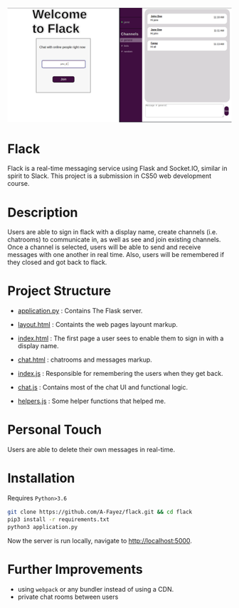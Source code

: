 ![](static/demo.gif)

# Flack

Flack is a real-time messaging service using Flask and Socket.IO, similar in spirit to Slack.
This project is a submission in CS50 web development course.

# Description

Users are able to sign in flack with a display name, create channels (i.e. chatrooms) to communicate in, as well as see and join existing channels. Once a channel is selected, users will be able to send and receive messages with one another in real time. Also, users will be remembered if they closed and got back to flack.

# Project Structure

- [application.py](application.py) : Contains The Flask server.

- [layout.html](templates/layout.html) : Containts the web pages layount markup.
- [index.html](templates/chat.html) : The first page a user sees to enable them to sign in with a display name.
- [chat.html](templates/chat.html) : chatrooms and messages markup.

- [index.js](js/index.js) : Responsible for remembering the users when they get back.
- [chat.js](js/chat.js) : Contains most of the chat UI and functional logic.
- [helpers.js](js/helpers.js) : Some helper functions that helped me.

# Personal Touch

Users are able to delete their own messages in real-time.

# Installation

Requires `Python>3.6`

```bash
git clone https://github.com/A-Fayez/flack.git && cd flack
pip3 install -r requirements.txt
python3 application.py
```

Now the server is run locally, navigate to [http://localhost:5000](http://localhost:5000).

# Further Improvements

- using `webpack` or any bundler instead of using a CDN.
- private chat rooms between users
